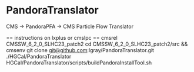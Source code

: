 # PandoraTranslator
CMS -> PandoraPFA -> CMS Particle Flow Translator

== instructions on lxplus or cmslpc ==
cmsrel CMSSW_6_2_0_SLHC23_patch2
cd CMSSW_6_2_0_SLHC23_patch2/src && cmsenv
git clone git@github.com:lgray/PandoraTranslator.git ./HGCal/PandoraTranslator
HGCal/PandoraTranslator/scripts/buildPandoraInstallTool.sh
